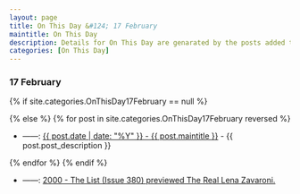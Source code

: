 ```yaml
---
layout: page
title: On This Day &#124; 17 February
maintitle: On This Day
description: Details for On This Day are genarated by the posts added to the website so the content is subject to changes/updates over time.
categories: [On This Day]
---
```


<h3>17 February</h3>

{% if site.categories.OnThisDay17February == null %}

{% else %}
{% for post in site.categories.OnThisDay17February reversed %}
<ul>
<li> ——: <a href="{{ post.url }}">{{ post.date | date: "%Y" }} - {{ post.maintitle }}</a> - {{ post.post_description }}</li>
</ul>

{% endfor %}
{% endif %}

<ul>
<li> ——: <a href="/2000-02-23-the-real-lena-zavaroni/#preview">2000 - The List (Issue 380) previewed The Real Lena Zavaroni.</a></li>
</ul>
